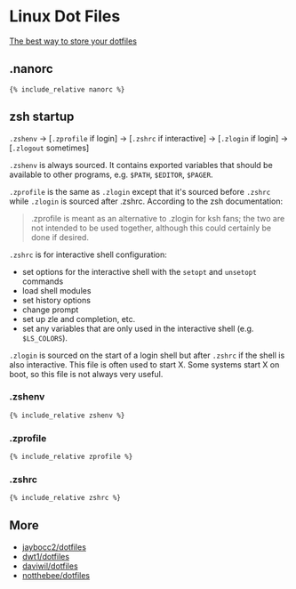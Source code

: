 # Linux Dot Files

[The best way to store your
dotfiles](https://www.atlassian.com/git/tutorials/dotfiles)

## .nanorc

```
{% include_relative nanorc %}
```

## zsh startup

`.zshenv` → [`.zprofile` if login] → [`.zshrc` if interactive] → [`.zlogin` if login] → [`.zlogout` sometimes]


`.zshenv` is always sourced.  It contains exported variables that should be
available to other programs, e.g. `$PATH`, `$EDITOR`, `$PAGER`.

`.zprofile` is the same as `.zlogin` except that it's sourced before `.zshrc`
while `.zlogin` is sourced after .zshrc.  According to the zsh documentation:

> .zprofile is meant as an alternative to .zlogin for ksh fans;
> the two are not intended to be used together,
> although this could certainly be done if desired.

`.zshrc` is for interactive shell configuration:

* set options for the interactive shell with the `setopt` and `unsetopt` commands
* load shell modules
* set history options
* change prompt
* set up zle and completion, etc.
* set any variables that are only used in the interactive shell (e.g.
`$LS_COLORS`).

`.zlogin` is sourced on the start of a login shell but after `.zshrc` if the
shell is also interactive.  This file is often used to start X. Some systems
start X on boot, so this file is not always very useful.

### .zshenv

```sh
{% include_relative zshenv %}
```
### .zprofile

```sh
{% include_relative zprofile %}
```

### .zshrc

```sh
{% include_relative zshrc %}
```

## More

* [jaybocc2/dotfiles](https://github.com/jaybocc2/dotfiles)
* [dwt1/dotfiles](https://gitlab.com/dwt1/dotfiles)
* [daviwil/dotfiles](https://github.com/daviwil/dotfiles)
* [notthebee/dotfiles](https://github.com/notthebee/dotfiles)

